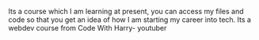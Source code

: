 Its a course which I am learning at present, you can access my files and code so that you get an idea of how I am starting my career into tech. Its a webdev course from Code With Harry- youtuber
